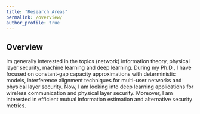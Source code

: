 ```yaml
---
title: "Research Areas"
permalink: /overview/
author_profile: true
---
```


## Overview
Im generally interested in the topics (network) information theory, physical layer security,
machine learning and deep learning.
During my Ph.D., I have focused on constant-gap capacity approximations with deterministic models,
interference alignment techniques for multi-user networks and physical layer security. Now, I am
looking into deep learning applications for wireless communication and physical layer security.
Moreover, I am interested in efficient mutual information estimation and alternative security metrics.
